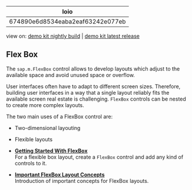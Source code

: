 <!-- loio674890e6d8534eaba2eaf63242e077eb -->

| loio |
| -----|
| 674890e6d8534eaba2eaf63242e077eb |

<div id="loio">

view on: [demo kit nightly build](https://sdk.openui5.org/nightly/#/topic/674890e6d8534eaba2eaf63242e077eb) | [demo kit latest release](https://sdk.openui5.org/topic/674890e6d8534eaba2eaf63242e077eb)</div>

## Flex Box

The `sap.m.FlexBox` control allows to develop layouts which adjust to the available space and avoid unused space or overflow.

User interfaces often have to adapt to different screen sizes. Therefore, building user interfaces in a way that a single layout reliably fits the available screen real estate is challenging. `FlexBox` controls can be nested to create more complex layouts.

The two main uses of a FlexBox control are:

-   Two-dimensional layouting
-   Flexible layouts

-   **[Getting Started With FlexBox](Getting_Started_With_FlexBox_988d2c7.md "For a flexible box layout, create a FlexBox control and add any kind of
		controls to it.")**  
For a flexible box layout, create a `FlexBox` control and add any kind of controls to it.
-   **[Important FlexBox Layout Concepts](Important_FlexBox_Layout_Concepts_0ec1d91.md "Introduction of important concepts for FlexBox layouts.")**  
Introduction of important concepts for FlexBox layouts.

